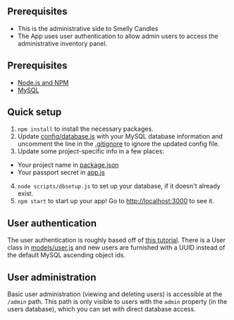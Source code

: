 ## Prerequisites
* This is the administrative side to Smelly Candles
* The App uses user authentication to allow admin users to access the administrative inventory panel.


## Prerequisites
* [Node.js and NPM](https://nodejs.org/en/)
* [MySQL](https://dev.mysql.com/downloads/installer/)

## Quick setup
1. `npm install` to install the necessary packages.
2. Update [config/database.js](../blob/master/config/database.js) with your MySQL database information and uncomment the line in the [.gitignore](../blob/master/.gitignore) to ignore the updated config file.
3. Update some project-specific info in a few places:
  * Your project name in [package.json](../blob/master/package.json)
  * Your passport secret in [app.js](../blob/master/app.js)
4. `node scripts/dbsetup.js` to set up your database, if it doesn't already exist.
5. `npm start` to start up your app! Go to [http://localhost:3000](http://localhost:3000) to see it.

## User authentication
The user authentication is roughly based off of [this tutorial](https://scotch.io/tutorials/easy-node-authentication-setup-and-local). There is a User class in [models/user.js](../blob/master/models/user.js) and new users are furnished with a UUID instead of the default MySQL ascending object ids.

## User administration
Basic user administration (viewing and deleting users) is accessible at the `/admin` path. This path is only visible to users with the `admin` property (in the users database), which you can set with direct database access.
